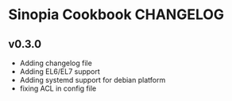 Sinopia Cookbook CHANGELOG
==========================

v0.3.0
-------------------
- Adding changelog file
- Adding EL6/EL7 support
- Adding systemd support for debian platform
- fixing ACL in config file
